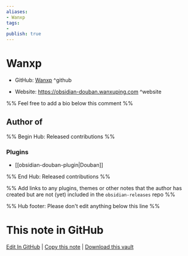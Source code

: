```yaml
---
aliases:
- Wanxp
tags:
- 
publish: true
---
```


# Wanxp

- GitHub: [Wanxp](https://github.com/Wanxp/) ^github
<!-- - Discord: `@` ^discord-->
- Website: <https://obsidian-douban.wanxuping.com> ^website
<!-- - [[Publish sites|Publish site]]: <https://> ^publish-->

%% Feel free to add a bio below this comment %%


## Author of

%% Begin Hub: Released contributions %%
### Plugins
- [[obsidian-douban-plugin|Douban]]

%% End Hub: Released contributions %%

%% Add links to any plugins, themes or other notes that the author has created but are not (yet) included in the `obsidian-releases` repo %%

<!--
### Unlisted plugins
-->

<!--
### Others
-->

<!--
## Sponsor this author
-->

<!-- - [[GitHub sponsors]]: [Sponsor @Wanxp on GitHub Sponsors](https://github.com/sponsors/Wanxp) ^github-sponsor-->
<!-- - [[Buy me a coffee]]: <https://> ^buy-me-a-coffee-->
<!-- - [[PayPal]]: <https://> ^paypal-->
<!-- - [[Patreon]]: <https://> ^patreon-->

<!--
## Follow this author
-->

<!-- - [[YouTube Channels|On YouTube]]: <https://> ^youtube-->
<!-- - Twitter: <https://> ^twitter-->
<!-- - ... -->

%% Hub footer: Please don't edit anything below this line %%

# This note in GitHub

<span class="git-footer">[Edit In GitHub](https://github.dev/obsidian-community/obsidian-hub/blob/main/01%20-%20Community/People/Wanxp.md "git-hub-edit-note") | [Copy this note](https://raw.githubusercontent.com/obsidian-community/obsidian-hub/main/01%20-%20Community/People/Wanxp.md "git-hub-copy-note") | [Download this vault](https://github.com/obsidian-community/obsidian-hub/archive/refs/heads/main.zip "git-hub-download-vault") </span>
